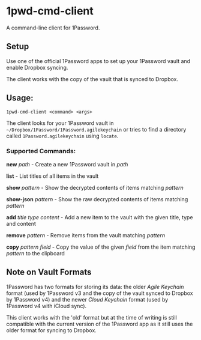 1pwd-cmd-client
===============

A command-line client for 1Password.

## Setup

Use one of the official 1Password apps to set up your 1Password vault
and enable Dropbox syncing.

The client works with the copy of the vault that is synced to Dropbox.

## Usage:
`1pwd-cmd-client <command> <args>`

The client looks for your 1Password vault in `~/Dropbox/1Password/1Password.agilekeychain` or
tries to find a directory called `1Password.agilekeychain` using `locate`.

### Supported Commands:

**new** _path_ - Create a new 1Password vault in _path_

**list** - List titles of all items in the vault
 
**show** _pattern_ - Show the decrypted contents of items matching _pattern_

**show-json** _pattern_ - Show the raw decrypted contents of items matching _pattern_
 
**add** _title_ _type_ _content_ - Add a new item to the vault with the given title, type and content
 
**remove** _pattern_ - Remove items from the vault matching _pattern_
 
**copy** _pattern_ _field_ - Copy the value of the given _field_ from the item matching _pattern_ to the clipboard

## Note on Vault Formats

1Password has two formats for storing its data: the older _Agile Keychain_ format (used by 1Password v3
and the copy of the vault synced to Dropbox by 1Password v4) and the newer _Cloud Keychain_ format
(used by 1Password v4 with iCloud sync).

This client works with the 'old' format but at the time of writing is still compatible with
the current version of the 1Password app as it still uses the older format for syncing to Dropbox.
